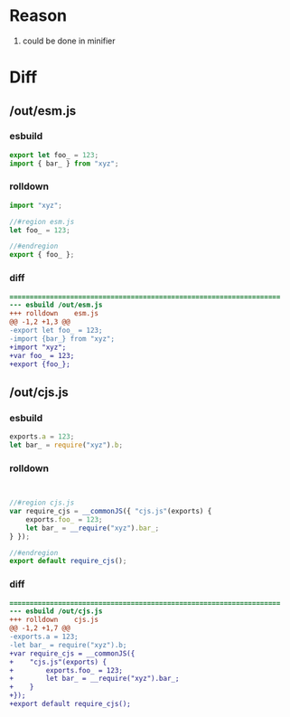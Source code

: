# Reason
1. could be done in minifier
# Diff
## /out/esm.js
### esbuild
```js
export let foo_ = 123;
import { bar_ } from "xyz";
```
### rolldown
```js
import "xyz";

//#region esm.js
let foo_ = 123;

//#endregion
export { foo_ };
```
### diff
```diff
===================================================================
--- esbuild	/out/esm.js
+++ rolldown	esm.js
@@ -1,2 +1,3 @@
-export let foo_ = 123;
-import {bar_} from "xyz";
+import "xyz";
+var foo_ = 123;
+export {foo_};

```
## /out/cjs.js
### esbuild
```js
exports.a = 123;
let bar_ = require("xyz").b;
```
### rolldown
```js


//#region cjs.js
var require_cjs = __commonJS({ "cjs.js"(exports) {
	exports.foo_ = 123;
	let bar_ = __require("xyz").bar_;
} });

//#endregion
export default require_cjs();

```
### diff
```diff
===================================================================
--- esbuild	/out/cjs.js
+++ rolldown	cjs.js
@@ -1,2 +1,7 @@
-exports.a = 123;
-let bar_ = require("xyz").b;
+var require_cjs = __commonJS({
+    "cjs.js"(exports) {
+        exports.foo_ = 123;
+        let bar_ = __require("xyz").bar_;
+    }
+});
+export default require_cjs();

```